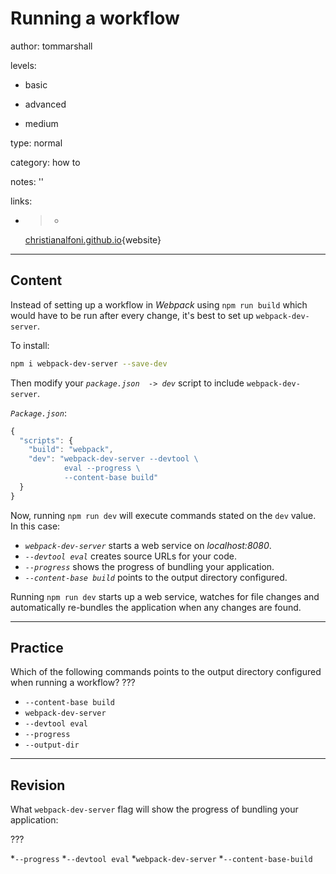 # Running a workflow
author: tommarshall

levels:

  - basic

  - advanced

  - medium

type: normal

category: how to

notes: ''

links:

  - >-
    [christianalfoni.github.io](http://christianalfoni.github.io/javascript/2014/12/13/did-you-know-webpack-and-react-is-awesome.html#runningworkflow){website}

---
## Content

Instead of setting up a workflow in *Webpack* using `npm run build` which would have to be run after every change, it's best to set up `webpack-dev-server`.

To install:
```bash
npm i webpack-dev-server --save-dev
```

Then modify your *`package.json  -> dev`* script to include `webpack-dev-server`. 

*`Package.json`*:
```javascript
{
  "scripts": {
    "build": "webpack",
    "dev": "webpack-dev-server --devtool \
            eval --progress \
            --content-base build"
  }
}
```
Now, running `npm run dev` will execute commands stated on the `dev` value. 
In this case:
- *`webpack-dev-server`* starts a web service on *localhost:8080*.
- *`--devtool eval`* creates source URLs for your code.
- *`--progress`* shows the progress of bundling your application.
- *`--content-base build`* points to the output directory configured.

Running `npm run dev` starts up a web service, watches for file changes and automatically re-bundles the application when any changes are found.

---
## Practice

Which of the following commands points to the output directory configured when running a workflow? ???

* `--content-base build`
* `webpack-dev-server`
* `--devtool eval`
* `--progress`
* `--output-dir`

---
## Revision

What `webpack-dev-server` flag will show the progress of bundling your application:

???

*`--progress`
*`--devtool eval`
*`webpack-dev-server`
*`--content-base-build`